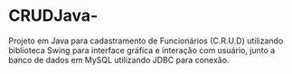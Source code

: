 # CRUDJava-
Projeto em Java para cadastramento de Funcionários (C.R.U.D) utilizando biblioteca Swing para interface gráfica e interação com usuário, junto a banco de dados em MySQL utilizando JDBC para conexão.
